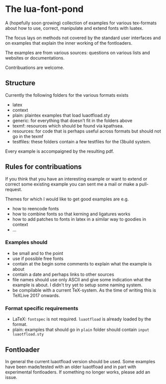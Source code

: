 # The lua-font-pond

A (hopefully soon growing) collection of examples for various tex-formats about how to use, correct, manipulate and extend fonts with luatex.

The focus lays on methods not covered by the standard user interfaces and on examples that explain the inner working of the fontloaders.
 

The examples are from various sources: questions on various lists and websites or documentations.

Contribuations are welcome.  



##  Structure

Currently the following folders for the various formats exists

- latex
- context
- plain: plaintex examples that load luaotfload.sty
- generic: for everything that doesn't fit in the folders above
- texmf: resources which should be found via kpathsea.
- resources:  for code that is perhaps useful across formats but should not go in the texmf
- testfiles: these folders contain a few testfiles for the l3build system.

Every example is accompaigned by the resulting pdf. 

## Rules for contribuations

If you think that you have an interesting example or want to extend or correct some existing example you can sent me a mail or make a pull-request.

Themes for which I would like to get good examples are e.g.

- how to reencode fonts
- how to combine fonts so that kerning and ligatures works 
- how to add patches to fonts in latex in a similar way to goodies in context
- ...

### Examples should 

- be small and to the point
- use if possible free fonts 
- contain at the begin some comments to explain what the example is about
- contain a date and perhaps links to other sources
- file names should use only ASCII and give some indication what the example is about. I didn't try yet to setup some naming system.
- be compilable with a current TeX-system. As the time of writing this is TeXLive 2017 onwards.

### Format specific requirements

- LaTeX: `fontspec` is not required. `luaotfload` is already loaded by the format.
- plain: examples that should go in `plain` folder should contain `input luaotfload.sty`

## Fontloader

In general the current luaotfload version should be used. 
Some examples have been made/tested with an older luaotfload and in part with experimental fontloaders. 
If something no longer works, please add an issue.


 


